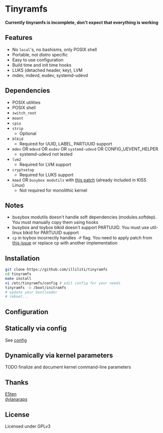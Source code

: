 Tinyramfs
=========

**Currently tinyramfs is incomplete, don't expect that everything is working**

Features
--------

- No `local`'s, no bashisms, only POSIX shell
- Portable, not distro specific
- Easy to use configuration
- Build time and init time hooks
- LUKS (detached header, key), LVM
- mdev, mdevd, eudev, systemd-udevd

Dependencies
------------

* POSIX utilities
* POSIX shell
* `switch_root`
* `mount`
* `cpio`
* `strip`
  - Optional
* `blkid`
  - Required for UUID, LABEL, PARTUUID support
* `mdev` OR `mdevd` OR `eudev` OR `systemd-udevd` OR CONFIG_UEVENT_HELPER
  - systemd-udevd not tested
* `lvm2`
  - Required for LVM support
* `cryptsetup`
  - Required for LUKS support
* `kmod` OR `busybox modutils` with [this patch](https://gist.github.com/illiliti/ef9ee781b5c6bf36d9493d99b4a1ffb6) (already included in KISS Linux)
  - Not required for monolithic kernel

Notes
-----

* busybox modutils doesn't handle soft dependencies (modules.softdep). You must manually copy them using hooks
* busybox and toybox blkid doesn't support PARTUUID. You must use util-linux blkid for PARTUUID support
* `cp` in toybox incorrectly handles `-P` flag. You need to apply patch from [this issue](https://github.com/landley/toybox/issues/174) or replace cp with another implementation

Installation
------------

```sh
git clone https://github.com/illiliti/tinyramfs
cd tinyramfs
make install
vi /etc/tinyramfs/config # edit config for your needs
tinyramfs -o /boot/initramfs
# update your bootloader
# reboot...
```

Configuration
-------------

Statically via config
-----------------

See [config](config)

Dynamically via kernel parameters
-----------------------------

TODO finalize and document kernel command-line parameters

Thanks
------

[E5ten](https://github.com/E5ten)  
[dylanaraps](https://github.com/dylanaraps)

License
-------

Licensed under GPLv3
